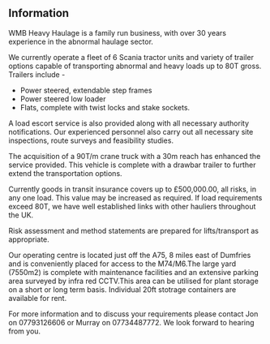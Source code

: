 ---
---
Information
-----------

WMB Heavy Haulage is a family run business, with over 30 years experience in the abnormal haulage sector.
 
We currently operate a fleet of 6 Scania tractor units and variety of trailer options capable of transporting abnormal and heavy loads 
up to 80T gross.  Trailers include -

* Power steered, extendable step frames
* Power steered low loader
* Flats, complete with twist locks and stake sockets.

A load escort service is also provided along with all necessary authority notifications.
Our experienced personnel also carry out all necessary site inspections, route surveys and feasibility studies.

The acquisition of a 90T/m crane truck with a 30m reach has enhanced the service provided. This vehicle is complete with a drawbar trailer to further extend the transportation 
options.

Currently goods in transit insurance covers up to £500,000.00, all risks, in any one load.  This value may be increased as required.
If load requirements exceed 80T, we have well established links with other hauliers throughout the UK.
 
Risk assessment and method statements are prepared for lifts/transport as appropriate.

Our operating centre is located just off the A75, 8 miles east of Dumfries and is conveniently placed for access to the M74/M6.The 
large yard (7550m2) is complete with maintenance facilities and an extensive parking area surveyed by infra red CCTV.This area 
can be utilised for plant storage on a short or long term basis. Individual 20ft stotrage containers are available for rent.

For more information and to discuss your requirements please contact Jon on 07793126606 or Murray on 07734487772.  We look forward to 
hearing from you. 

